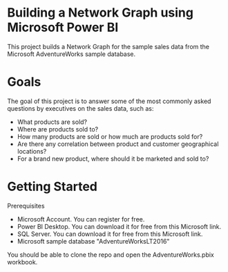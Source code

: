 # Building a Network Graph using Microsoft Power BI
This project builds a Network Graph for the sample sales data from the Microsoft AdventureWorks sample database.

# Goals
The goal of this project is to answer some of the most commonly asked questions by executives on the sales data, such as:
* What products are sold?
* Where are products sold to?
* How many products are sold or how much are products sold for?
* Are there any correlation between product and customer geographical locations?
* For a brand new product, where should it be marketed and sold to?

# Getting Started 

Prerequisites
* Microsoft Account. You can register for free.
* Power BI Desktop. You can download it for free from this Microsoft link.
* SQL Server. You can download it for free from this Microsoft link.
* Microsoft sample database "AdventureWorksLT2016"

You should be able to clone the repo and open the AdventureWorks.pbix workbook.
